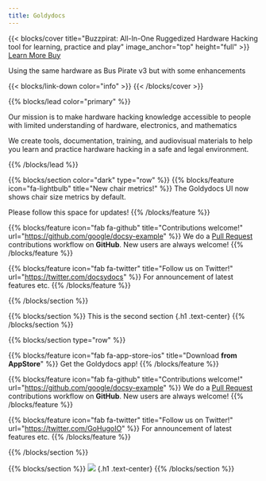 ```yaml
---
title: Goldydocs
---
```


{{< blocks/cover title="Buzzpirat: All-In-One Ruggedized Hardware Hacking tool for learning, practice and play" image_anchor="top" height="full" >}}
<a class="btn btn-lg btn-primary me-3 mb-4" href="/docs/">
  Learn More </i>
</a>
<a class="btn btn-lg btn-secondary me-3 mb-4" href="https://fr33project.org/buzz.php" target="_blank" rel="noopener noreferrer">
  Buy <i class="fa fa-external-link ms-2"></i>
</a>
<p class="lead mt-5">Using the same hardware as Bus Pirate v3 but with some enhancements</p>
{{< blocks/link-down color="info" >}}
{{< /blocks/cover >}}


{{% blocks/lead color="primary" %}}

Our mission is to make hardware hacking knowledge accessible to people with limited understanding of hardware, electronics, and mathematics

We create tools, documentation, training, and audiovisual materials to help you learn and practice hardware hacking in a safe and legal environment.

{{% /blocks/lead %}}


{{% blocks/section color="dark" type="row" %}}
{{% blocks/feature icon="fa-lightbulb" title="New chair metrics!" %}}
The Goldydocs UI now shows chair size metrics by default.

Please follow this space for updates!
{{% /blocks/feature %}}


{{% blocks/feature icon="fab fa-github" title="Contributions welcome!" url="https://github.com/google/docsy-example" %}}
We do a [Pull Request](https://github.com/google/docsy-example/pulls) contributions workflow on **GitHub**. New users are always welcome!
{{% /blocks/feature %}}


{{% blocks/feature icon="fab fa-twitter" title="Follow us on Twitter!" url="https://twitter.com/docsydocs" %}}
For announcement of latest features etc.
{{% /blocks/feature %}}


{{% /blocks/section %}}


{{% blocks/section %}}
This is the second section
{.h1 .text-center}
{{% /blocks/section %}}


{{% blocks/section type="row" %}}

{{% blocks/feature icon="fab fa-app-store-ios" title="Download **from AppStore**" %}}
Get the Goldydocs app!
{{% /blocks/feature %}}

{{% blocks/feature icon="fab fa-github" title="Contributions welcome!"
    url="https://github.com/google/docsy-example" %}}
We do a [Pull Request](https://github.com/google/docsy-example/pulls)
contributions workflow on **GitHub**. New users are always welcome!
{{% /blocks/feature %}}

{{% blocks/feature icon="fab fa-twitter" title="Follow us on Twitter!"
    url="https://twitter.com/GoHugoIO" %}}
For announcement of latest features etc.
{{% /blocks/feature %}}

{{% /blocks/section %}}


{{% blocks/section %}}
![](/mitlogo.png)
{.h1 .text-center}
{{% /blocks/section %}}